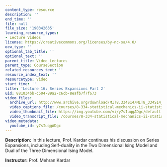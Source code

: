 ```yaml
---
content_type: resource
description: ''
end_time: ''
file: null
file_size: '190342635'
learning_resource_types:
- Lecture Videos
license: https://creativecommons.org/licenses/by-nc-sa/4.0/
ocw_type: ''
optional_tab_title: ''
optional_text: ''
parent_title: Video Lectures
parent_type: CourseSection
related_resources_text: ''
resource_index_text: ''
resourcetype: Video
start_time: ''
title: 'Lecture 16: Series Expansions Part 2'
uid: 881034bb-c504-89a2-c6cb-8eafb7f7f673
video_files:
  archive_url: http://www.archive.org/download/MIT8.334S14/MIT8_334S14_lec16_300k.mp4
  video_captions_file: /courses/8-334-statistical-mechanics-ii-statistical-physics-of-fields-spring-2014/3a1468e27e8153ad88e6d74beb7559f5_y7sIuqgADgc.vtt
  video_thumbnail_file: https://img.youtube.com/vi/y7sIuqgADgc/default.jpg
  video_transcript_file: /courses/8-334-statistical-mechanics-ii-statistical-physics-of-fields-spring-2014/dc93460113fb65c09d12c9911f199ab6_y7sIuqgADgc.pdf
video_metadata:
  youtube_id: y7sIuqgADgc
---
```


**Description:** In this lecture, Prof. Kardar continues his discussion on Series Expansions, including Self-duality in the Two Dimensional Ising Model and Dual of the Three Dimensional Ising Model.

**Instructor:** Prof. Mehran Kardar

